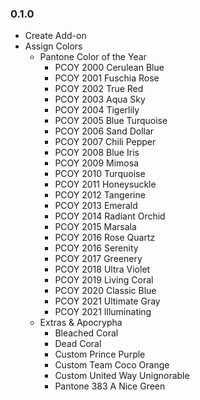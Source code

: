 ### 0.1.0
- Create Add-on
- Assign Colors
  - Pantone Color of the Year
    - PCOY 2000  Cerulean Blue      <!-- #9BB7D4 -->
    - PCOY 2001  Fuschia Rose       <!-- #C74375 -->
    - PCOY 2002  True Red           <!-- #BF1932 -->
    - PCOY 2003  Aqua Sky           <!-- #7BC4C4 -->
    - PCOY 2004  Tigerlily          <!-- #E2583E -->
    - PCOY 2005  Blue Turquoise     <!-- #53B0AE -->
    - PCOY 2006  Sand Dollar        <!-- #DECDBE -->
    - PCOY 2007  Chili Pepper       <!-- #9B1B30 -->
    - PCOY 2008  Blue Iris          <!-- #5A5B9F -->
    - PCOY 2009  Mimosa             <!-- #F0C05A -->
    - PCOY 2010  Turquoise          <!-- #45B5AA -->
    - PCOY 2011  Honeysuckle        <!-- #D94F70 -->
    - PCOY 2012  Tangerine          <!-- #DD4124 -->
    - PCOY 2013  Emerald            <!-- #009473 -->
    - PCOY 2014  Radiant Orchid     <!-- #B163A3 -->
    - PCOY 2015  Marsala            <!-- #955251 -->
    - PCOY 2016  Rose Quartz        <!-- #F7CAC9 -->
    - PCOY 2016  Serenity           <!-- #92A8D1 -->
    - PCOY 2017  Greenery           <!-- #88B04B -->
    - PCOY 2018  Ultra Violet       <!-- #5F4B8B -->
    - PCOY 2019  Living Coral       <!-- #FF6F61 -->
    - PCOY 2020  Classic Blue       <!-- #0F4C81 -->
    - PCOY 2021  Ultimate Gray      <!-- #949597 -->
    - PCOY 2021  Illuminating       <!-- #F5DF4D -->
  - Extras & Apocrypha
    - Bleached Coral                <!-- #F4F7FC -->
    - Dead Coral                    <!-- #A7997E -->
    - Custom Prince Purple          <!-- #493452 -->
    - Custom Team Coco Orange       <!-- #FE7A0B -->
    - Custom United Way Unignorable <!-- #FC502E -->
    - Pantone 383 A Nice Green      <!-- #D0DF68 -->
